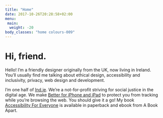 ```yaml
---
title: "Home"
date: 2017-10-26T20:28:58+02:00
menu:
 main:
  weight: -20
body_classes: "home colours-009"
---
```


# Hi, friend.

Hello! I’m a friendly designer originally from the UK, now living in Ireland. You’ll usually find me talking about ethical design, accessibility and inclusivity, privacy, web design and development.<!--more-->

I’m one half of [Ind.ie](https://ind.ie). We’re a not-for-profit striving for social justice in the digital age. We make [Better for iPhone and iPad](https://better.fyi) to protect you from tracking while you’re browsing the web. You should give it a go! My book [Accessibility For Everyone](https://abookapart.com/products/accessibility-for-everyone) is available in paperback and ebook from A Book Apart.
